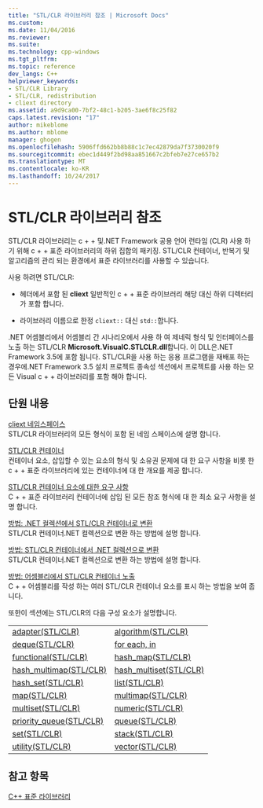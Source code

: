 ```yaml
---
title: "STL/CLR 라이브러리 참조 | Microsoft Docs"
ms.custom: 
ms.date: 11/04/2016
ms.reviewer: 
ms.suite: 
ms.technology: cpp-windows
ms.tgt_pltfrm: 
ms.topic: reference
dev_langs: C++
helpviewer_keywords:
- STL/CLR Library
- STL/CLR, redistribution
- cliext directory
ms.assetid: a9d9ca00-7bf2-48c1-b205-3ae6f8c25f82
caps.latest.revision: "17"
author: mikeblome
ms.author: mblome
manager: ghogen
ms.openlocfilehash: 5906ffd662bb8b88c1c7ec42879da7f3730020f9
ms.sourcegitcommit: ebec1d449f2bd98aa851667c2bfeb7e27ce657b2
ms.translationtype: MT
ms.contentlocale: ko-KR
ms.lasthandoff: 10/24/2017
---
```

# <a name="stlclr-library-reference"></a>STL/CLR 라이브러리 참조
STL/CLR 라이브러리는 c + + 및.NET Framework 공용 언어 런타임 (CLR) 사용 하기 위해 c + + 표준 라이브러리의 하위 집합의 패키징. STL/CLR 컨테이너, 반복기 및 알고리즘의 관리 되는 환경에서 표준 라이브러리를 사용할 수 있습니다.  
  
 사용 하려면 STL/CLR:  
  
-   헤더에서 포함 된 **cliext** 일반적인 c + + 표준 라이브러리 해당 대신 하위 디렉터리가 포함 합니다.  
  
-   라이브러리 이름으로 한정 `cliext::` 대신 `std::`합니다.  
  
 .NET 어셈블리에서 어셈블리 간 시나리오에서 사용 하 여 제네릭 형식 및 인터페이스를 노출 하는 STL/CLR **Microsoft.VisualC.STLCLR.dll**합니다. 이 DLL은.NET Framework 3.5에 포함 됩니다. STL/CLR을 사용 하는 응용 프로그램을 재배포 하는 경우에.NET Framework 3.5 설치 프로젝트 종속성 섹션에서 프로젝트를 사용 하는 모든 Visual c + + 라이브러리를 포함 해야 합니다.  
  
## <a name="in-this-section"></a>단원 내용  
 [cliext 네임스페이스](../dotnet/cliext-namespace.md)  
 STL/CLR 라이브러리의 모든 형식이 포함 된 네임 스페이스에 설명 합니다.  
  
 [STL/CLR 컨테이너](../dotnet/stl-clr-containers.md)  
 컨테이너 요소, 삽입할 수 있는 요소의 형식 및 소유권 문제에 대 한 요구 사항을 비롯 한 c + + 표준 라이브러리에 있는 컨테이너에 대 한 개요를 제공 합니다.  
  
 [STL/CLR 컨테이너 요소에 대한 요구 사항](../dotnet/requirements-for-stl-clr-container-elements.md)  
 C + + 표준 라이브러리 컨테이너에 삽입 된 모든 참조 형식에 대 한 최소 요구 사항을 설명 합니다.  
  
 [방법: .NET 컬렉션에서 STL/CLR 컨테이너로 변환](../dotnet/how-to-convert-from-a-dotnet-collection-to-a-stl-clr-container.md)  
 STL/CLR 컨테이너.NET 컬렉션으로 변환 하는 방법에 설명 합니다.  
  
 [방법: STL/CLR 컨테이너에서 .NET 컬렉션으로 변환](../dotnet/how-to-convert-from-a-stl-clr-container-to-a-dotnet-collection.md)  
 STL/CLR 컨테이너.NET 컬렉션으로 변환 하는 방법에 설명 합니다.  
  
 [방법: 어셈블리에서 STL/CLR 컨테이너 노출](../dotnet/how-to-expose-an-stl-clr-container-from-an-assembly.md)  
 C + + 어셈블리를 작성 하는 여러 STL/CLR 컨테이너 요소를 표시 하는 방법을 보여 줍니다.  
  
 또한이 섹션에는 STL/CLR의 다음 구성 요소가 설명합니다.  
  
|||  
|-|-|  
|[adapter(STL/CLR)](../dotnet/adapter-stl-clr.md)|[algorithm(STL/CLR)](../dotnet/algorithm-stl-clr.md)|  
|[deque(STL/CLR)](../dotnet/deque-stl-clr.md)|[for each, in](../dotnet/for-each-in.md)|  
|[functional(STL/CLR)](../dotnet/functional-stl-clr.md)|[hash_map(STL/CLR)](../dotnet/hash-map-stl-clr.md)|  
|[hash_multimap(STL/CLR)](../dotnet/hash-multimap-stl-clr.md)|[hash_multiset(STL/CLR)](../dotnet/hash-multiset-stl-clr.md)|  
|[hash_set(STL/CLR)](../dotnet/hash-set-stl-clr.md)|[list(STL/CLR)](../dotnet/list-stl-clr.md)|  
|[map(STL/CLR)](../dotnet/map-stl-clr.md)|[multimap(STL/CLR)](../dotnet/multimap-stl-clr.md)|  
|[multiset(STL/CLR)](../dotnet/multiset-stl-clr.md)|[numeric(STL/CLR)](../dotnet/numeric-stl-clr.md)|  
|[priority_queue(STL/CLR)](../dotnet/priority-queue-stl-clr.md)|[queue(STL/CLR)](../dotnet/queue-stl-clr.md)|  
|[set(STL/CLR)](../dotnet/set-stl-clr.md)|[stack(STL/CLR)](../dotnet/stack-stl-clr.md)|  
|[utility(STL/CLR)](../dotnet/utility-stl-clr.md)|[vector(STL/CLR)](../dotnet/vector-stl-clr.md)|  
  
## <a name="see-also"></a>참고 항목  
 [C++ 표준 라이브러리](../standard-library/cpp-standard-library-reference.md)